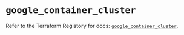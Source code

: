 # `google_container_cluster`

Refer to the Terraform Registory for docs: [`google_container_cluster`](https://registry.terraform.io/providers/hashicorp/google-beta/5.3.0/docs/resources/google_container_cluster).

